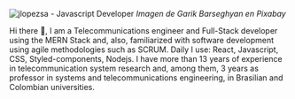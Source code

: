 ![jlopezsa - Javascript Developer](https://res.cloudinary.com/parkingapp/image/upload/v1655407525/HomePagePic/abstract-gb35d7b8af_1920_blpbtr.jpg) _Imagen de Garik Barseghyan en Pixabay_

Hi there 👋, I am a Telecommunications engineer and Full-Stack developer using the MERN Stack and, also, familiarized with software development using agile methodologies such as SCRUM.
Daily I use: React, Javascript, CSS, Styled-components, Nodejs.
I have more than 13 years of experience in telecommunication system research and, among them, 3 years as professor in systems and telecommunications engineering, in Brasilian and Colombian universities.

<!--
**jlopezsa/jlopezsa** is a ✨ _special_ ✨ repository because its `README.md` (this file) appears on your GitHub profile.

Here are some ideas to get you started:

- 🔭 I’m currently working on ...
- 🌱 I’m currently learning ...
- 👯 I’m looking to collaborate on ...
- 🤔 I’m looking for help with ...
- 💬 Ask me about ...
- 📫 How to reach me: ...
- 😄 Pronouns: ...
- ⚡ Fun fact: ...
-->
